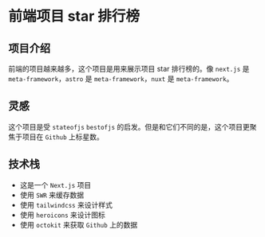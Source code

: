 # 前端项目 star 排行榜

## 项目介绍

前端的项目越来越多，这个项目是用来展示项目 star 排行榜的。像 `next.js` 是 `meta-framework`，`astro` 是 `meta-framework`，`nuxt` 是 `meta-framework`。

## 灵感

这个项目是受 `stateofjs` `bestofjs` 的启发。但是和它们不同的是，这个项目更聚焦于项目在 `Github` 上标星数。

## 技术栈

- 这是一个 `Next.js` 项目
- 使用 `SWR` 来缓存数据
- 使用 `tailwindcss` 来设计样式
- 使用 `heroicons` 来设计图标
- 使用 `octokit` 来获取 `Github` 上的数据

